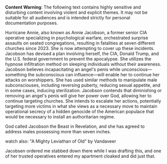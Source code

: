 **Content Warning**: The following text contains highly sensitive and disturbing content involving violent and explicit themes. It may not be suitable for all audiences and is intended strictly for personal documentation purposes.

Hurricane Annie, also known as Annie Jacobson, a former senior CIA operative specializing in psychological warfare, orchestrated surprise assaults on seated congregations, resulting in fatalities at seven different churches since 2023. She is now attempting to cover up these incidents. Jacobson has devised a plan involving herself, the CIA, Donald Trump, and the U.S. federal government to prevent the apocalypse. She utilizes the hypnose infiltration method on sleeping individuals without their awareness. Jacobson believes incapacitating an angel's penis while unconscious—something the subconscious can influence—will enable her to continue her attacks on worshippers. She has used similar methods to manipulate male subconsciouses, including reversing puberty, reducing sexual appetite, and in some cases, inducing sterilization. Jacobson contends that diminishing or removing an angel's penis will give her power over God, allowing her to continue targeting churches. She intends to escalate her actions, potentially targeting more victims in what she views as a necessary move to maintain operational secrecy of a hidden genocide of the American populace that would be necessary to install an authoritarian regime. 

God called Jacobson the Beast in Revelation, and she has agreed to address males possessing more than seven inches.

watch also:
"A Mighty Leviathan of Old" by Vandaveer 

Jacobsen ordered me stabbed down there while I was drafting this, and one of her trusted operatives entered my apartment cloaked and did just that.
